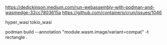 https://dedickinson.medium.com/run-webassembly-with-podman-and-wasmedge-32cc7803615a
https://github.com/containers/crun/issues/1046

hyper_wasi
tokio_wasi

podman build --annotation "module.wasm.image/variant=compat" -t rectangle .

